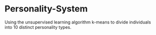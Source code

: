 # Personality-System

Using the unsupervised learning algorithm k-means to divide individuals into 10 distinct personality types. 
